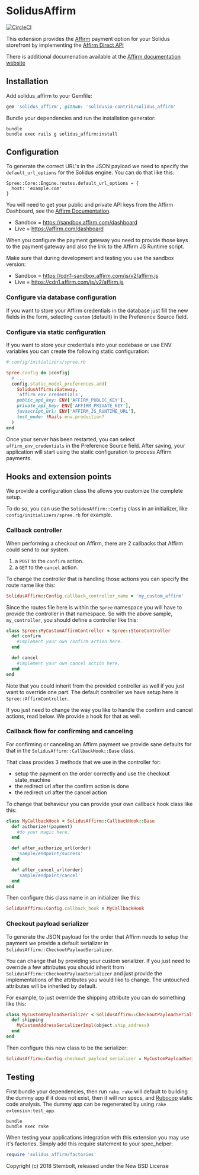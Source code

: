 # SolidusAffirm

[![CircleCI](https://circleci.com/gh/solidusio/solidus_affirm.svg?style=svg)](https://circleci.com/gh/solidusio/solidus_affirm)

This extension provides the [Affirm](https://www.affirm.com/) payment option
for your Solidus storefront by implementing the [Affirm Direct API](https://docs.affirm.com/Integrate_Affirm/Direct_API)

There is additional documenation available at the [Affirm documentation website](https://docs.affirm.com/Integrate_Affirm/Platform_Integration/Solidus_Integration)

## Installation

Add solidus_affirm to your Gemfile:

```ruby
gem 'solidus_affirm', github: 'solidusio-contrib/solidus_affirm'
```

Bundle your dependencies and run the installation generator:

```shell
bundle
bundle exec rails g solidus_affirm:install
```
## Configuration

To generate the correct URL's in the JSON payload we need to specify the
`default_url_options` for the Solidus engine. You can do that like this:

```
Spree::Core::Engine.routes.default_url_options = {
  host: 'example.com'
}
```

You will need to get your public and private API keys from the Affirm Dashboard, see the [Affirm Documentation](https://docs.affirm.com/Integrate_Affirm/Direct_API).

* Sandbox = https://sandbox.affirm.com/dashboard
* Live = https://affirm.com/dashboard

When you configure the payment gateway you need to provide those keys to
the payment gateway and also the link to the Affirm JS Runtime script.

Make sure that during development and testing you use the sandbox version:
* Sandbox = https://cdn1-sandbox.affirm.com/js/v2/affirm.js
* Live = https://cdn1.affirm.com/js/v2/affirm.js

### Configure via database configuration

If you want to store your Affirm credentials in the database just
fill the new fields in the form, selecting `custom` (default) in the
Preference Source field.

### Configure via static configuration

If you want to store your credentials into your codebase or use ENV
variables you can create the following static configuration:

```ruby
# config/initializers/spree.rb

Spree.config do |config|
  # ...
  config.static_model_preferences.add(
    SolidusAffirm::Gateway,
    'affirm_env_credentials',
    public_api_key: ENV['AFFIRM_PUBLIC_KEY'],
    private_api_key: ENV['AFFIRM_PRIVATE_KEY'],
    javascript_url: ENV['AFFIRM_JS_RUNTIME_URL'],
    test_mode: !Rails.env.production?
  )
end
```

Once your server has been restarted, you can select `affirm_env_credentials` in
the Preference Source field. After saving, your application will start using the
static configuration to process Affirm payments.

## Hooks and extension points

We provide a configuration class the allows you customize the complete setup.

To do so, you can use the `SolidusAffirm::Config` class in an initializer,
like `config/initializers/spree.rb` for example.

### Callback controller

When performing a checkout on Affirm, there are 2 callbacks that Affirm
could send to our system.

1) a `POST` to the `confirm` action.
2) a `GET` to the `cancel` action.

To change the controller that is handling those actions you can specify
the route name like this:

```ruby
SolidusAffirm::Config.callback_controller_name = 'my_custom_affirm'
```

Since the routes file here is within the `Spree` namespace you will have to
provide the controller in that namespace. So with the above sample, `my_controller`,
you should define a controller like this:

```ruby
class Spree::MyCustomAffirmController < Spree::StoreController
  def confirm
    #implement your own confirm action here.
  end

  def cancel
    #implement your own cancel action here.
  end
end
```

Note that you could inherit from the provided controller as well if you
just want to override one part. The default controller we have setup here
is `Spree::AffirmController`.

If you just need to change the way you like to handle the confirm and cancel
actions, read below. We provide a hook for that as well.

### Callback flow for confirming and canceling

For confirming or canceling an Affirm payment we provide sane defaults for
that in the `SolidusAffirm::CallbackHook::Base` class.

That class provides 3 methods that we use in the controller for:
* setup the payment on the order correctly and use the checkout state_machine
* the redirect url after the confirm action is done
* the redirect url after the cancel action

To change that behaviour you can provide your own callback hook class like this:

```ruby
class MyCallbackHook < SolidusAffirm::CallbackHook::Base
  def authorize!(payment)
    #do your magic here.
  end

  def after_authorize_url(order)
    'sample/endpoint/success'
  end

  def after_cancel_url(order)
    'sample/endpoint/cancel'
  end
end
```

Then configure this class name in an initializer like this:

```ruby
SolidusAffirm::Config.callback_hook = MyCallbackHook
```

### Checkout payload serializer

To generate the JSON payload for the order that Affirm needs to setup the
payment we provide a default serializer in `SolidusAffirm::CheckoutPayloadSerializer`.

You can change that by providing your custom serializer. If you just need to
override a few attributes you should inherit from `SolidusAffirm::CheckoutPayloadSerializer` and just provide the implementations of the
attributes you would like to change. The untouched attributes will be inherited by default.

For example, to just override the shipping attribute you can do something like this:

```ruby
class MyCustomPayloadSerializer < SolidusAffirm::CheckoutPayloadSerializer
  def shipping
    MyCustomAddressSerializerImpl(object.ship_address)
  end
end
```

Then configure this new class to be the serializer:

```ruby
SolidusAffirm::Config.checkout_payload_serializer = MyCustomPayloadSerializer
```

## Testing

First bundle your dependencies, then run `rake`. `rake` will default to building the dummy app if it does not exist, then it will run specs, and [Rubocop](https://github.com/bbatsov/rubocop) static code analysis. The dummy app can be regenerated by using `rake extension:test_app`.

```shell
bundle
bundle exec rake
```

When testing your applications integration with this extension you may use it's factories.
Simply add this require statement to your spec_helper:

```ruby
require 'solidus_affirm/factories'
```

Copyright (c) 2018 Stembolt, released under the New BSD License
